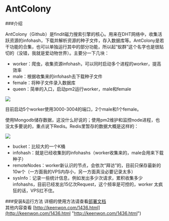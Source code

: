 # AntColony #

###介绍 
  
AntColony（Github）是findit磁力搜索引擎的核心。用来在DHT网络中，收集活跃资源的infohash，下载并解析资源的种子文件，存入数据库等。AntColony是若干功能的合集，也可以单独运行其中的部分功能，所以起“蚁群”这个名字也是很贴切的（没错，我就是爱动物世界）。主要分一下几块：  
- worker：爬虫，收集资源infohash，可以同时启动多个进程的worker，提高效率  
- male：根据收集来的infohash去下载种子文件
- female：将种子文件录入数据库
- queen：简单的入口，启动pm2运行worker，male和female

![](http://img.keenwon.com/2015/03/20150305144005_68120.png)


目前启动5个worker使用3000-3004的端口，2个male和1个female。  

使用Mongodb储存数据，这没什么好说的；使用pm2维护和监控node进程，也没太多要说的，重点说下Redis。Redis里暂存的数据大概是这样的：  

![](http://img.keenwon.com/2015/03/20150305144626_49722.png)
  
- bucket：比较大的一个K桶  
- infohash：就是已经收集到的infohashs（worker收集来的，male会用来下载种子）  
- remoteNodes：worker新认识的节点，会依次“拜访”的，目前只保存最新的10w个（一方面我的VPS内存小，另一方面真没必要记录太多）  
- sysInfo：记录一些统计信息，例如发出多少次请求，累积收集多少infohashs，目前已经发出15亿次Request，这个频率是可控的，worker 太疯狂的话，VPS扛不住。  
  
###安装&运行方法
详细的使用方法请查看[部署文档](https://github.com/keenwon/antcolony/blob/master/doc/%E9%83%A8%E7%BD%B2%E6%96%87%E6%A1%A3.md)  
其他内容查看 [http://keenwon.com/1436.html](http://keenwon.com/1436.html "http://keenwon.com/1436.html")  
